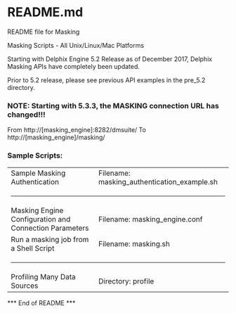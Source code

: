 # README.md

README file for Masking 

Masking Scripts - All Unix/Linux/Mac Platforms

Starting with Delphix Engine 5.2 Release as of December 2017, Delphix Masking APIs have completely been updated.  

Prior to 5.2 release, please see previous API examples in the pre_5.2 directory.

### NOTE: Starting with 5.3.3, the MASKING connection URL has changed!!!
From   http://[masking_engine]:8282/dmsuite/ 
To     http://[masking_engine]/masking/


### Sample Scripts:

<table>
  
  <tr><td>Sample Masking Authentication</td><td>Filename: masking_authentication_example.sh</td></tr>
  
  <tr><td colspan=2><hr /></td></tr>
  
  <tr><td>Masking Engine Configuration and Connection Parameters</td><td>Filename: masking_engine.conf</td></tr>
  <tr><td>Run a masking job from a Shell Script</td><td>Filename: masking.sh</td></tr>

  <tr><td colspan=2><hr /></td></tr>

  <tr><td>Profiling Many Data Sources</td><td>Directory: profile</td></tr>

</table>
 

*** End of README ***
